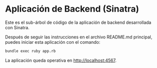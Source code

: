 # Aplicación de Backend (Sinatra)

Este es el sub-árbol de código de la aplicación de backend desarrollada con Sinatra.

Después de seguir las instrucciones en el archivo README.md principal, puedes iniciar esta aplicación con el comando:

```sh
bundle exec ruby app.rb
```

La aplicación queda operativa en [http://localhost:4567](http://localhost:4567).